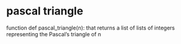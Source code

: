# pascal triangle
function def pascal_triangle(n): that returns a list of lists of integers representing the Pascal’s triangle of n
